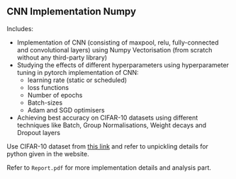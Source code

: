 ## CNN Implementation Numpy

Includes:
* Implementation of CNN (consisting of maxpool, relu, fully-connected and convolutional layers) using Numpy Vectorisation (from scratch without any third-party library)
* Studying the effects of different hyperparameters using hyperparameter tuning in pytorch implementation of CNN:
    * learning rate (static or scheduled)
    * loss functions 
    * Number of epochs
    * Batch-sizes
    * Adam and SGD optimisers
* Achieving best accuracy on CIFAR-10 datasets using different techniques like Batch, Group Normalisations, Weight decays and Dropout layers

Use CIFAR-10 dataset from [this link](https://www.cs.toronto.edu/~kriz/cifar.html)
and refer to unpickling details for python given in the website.

Refer to `Report.pdf` for more implementation details and analysis part.
